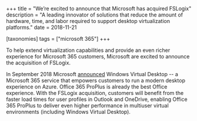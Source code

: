 +++
title = "We’re excited to announce that Microsoft has acquired FSLogix"
description = "A leading innovator of solutions that reduce the amount of hardware, time, and labor required to support desktop virtualization platforms."
date = 2018-11-21

[taxonomies]
tags = ["microsoft 365"]
+++

To help extend virtualization capabilities and provide an even richer
experience for Microsoft 365 customers, Microsoft are excited to
announce the acquisition of FSLogix.

In September 2018 Microsoft
[announced](https://www.microsoft.com/microsoft-365/partners/news/article/announcing-windows-virtual-desktop)
Windows Virtual Desktop -- a Microsoft 365 service that empowers
customers to run a modern desktop experience on Azure. Office 365
ProPlus is already the best Office experience. With the FSLogix
acquisition, customers will benefit from the faster load times for user
profiles in Outlook and OneDrive, enabling Office 365 ProPlus to deliver
even higher performance in multiuser virtual environments (including
Windows Virtual Desktop).